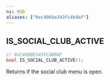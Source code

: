 ```yaml
---
ns: HUD
aliases: ["0xc406be343fc4b9af"]
---
```

## IS_SOCIAL_CLUB_ACTIVE

```c
// 0xC406BE343FC4B9AF
bool IS_SOCIAL_CLUB_ACTIVE();
```

Returns if the social club menu is open.

